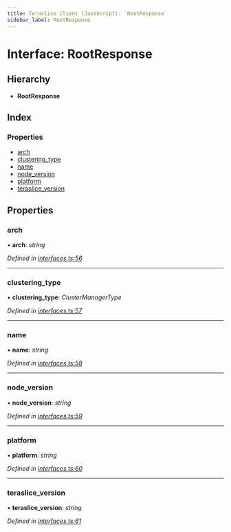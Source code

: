 ```yaml
---
title: Teraslice Client (JavaScript): `RootResponse`
sidebar_label: RootResponse
---
```


# Interface: RootResponse

## Hierarchy

* **RootResponse**

## Index

### Properties

* [arch](rootresponse.md#arch)
* [clustering_type](rootresponse.md#clustering_type)
* [name](rootresponse.md#name)
* [node_version](rootresponse.md#node_version)
* [platform](rootresponse.md#platform)
* [teraslice_version](rootresponse.md#teraslice_version)

## Properties

###  arch

• **arch**: *string*

*Defined in [interfaces.ts:56](https://github.com/terascope/teraslice/blob/d2d877b60/packages/teraslice-client-js/src/interfaces.ts#L56)*

___

###  clustering_type

• **clustering_type**: *ClusterManagerType*

*Defined in [interfaces.ts:57](https://github.com/terascope/teraslice/blob/d2d877b60/packages/teraslice-client-js/src/interfaces.ts#L57)*

___

###  name

• **name**: *string*

*Defined in [interfaces.ts:58](https://github.com/terascope/teraslice/blob/d2d877b60/packages/teraslice-client-js/src/interfaces.ts#L58)*

___

###  node_version

• **node_version**: *string*

*Defined in [interfaces.ts:59](https://github.com/terascope/teraslice/blob/d2d877b60/packages/teraslice-client-js/src/interfaces.ts#L59)*

___

###  platform

• **platform**: *string*

*Defined in [interfaces.ts:60](https://github.com/terascope/teraslice/blob/d2d877b60/packages/teraslice-client-js/src/interfaces.ts#L60)*

___

###  teraslice_version

• **teraslice_version**: *string*

*Defined in [interfaces.ts:61](https://github.com/terascope/teraslice/blob/d2d877b60/packages/teraslice-client-js/src/interfaces.ts#L61)*
